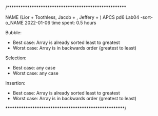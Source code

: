 /*****************************************************

NAME (Lior + Toothless, Jacob + , Jeffery + )
APCS pd6
Lab04 -sort-o_NAME
2022-01-06
time spent:  0.5 hours

Bubble:
* Best case: Array is already sorted least to greatest
* Worst case: Array is in backwards order (greatest to least)

Selection:
* Best case: any case
* Worst case: any case

Insertion:
* Best case: Array is already sorted least to greatest
* Worst case: Array is in backwards order (greatest to least)



 *****************************************************/
